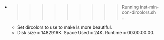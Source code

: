 * >>>>>>>>> Running inst-min-con-dircolors.sh ...
  * Set dircolors to use  to make ls more beautiful.
  * Disk size = 1482916K. Space Used = 24K. Runtime = 00:00:00:00.
